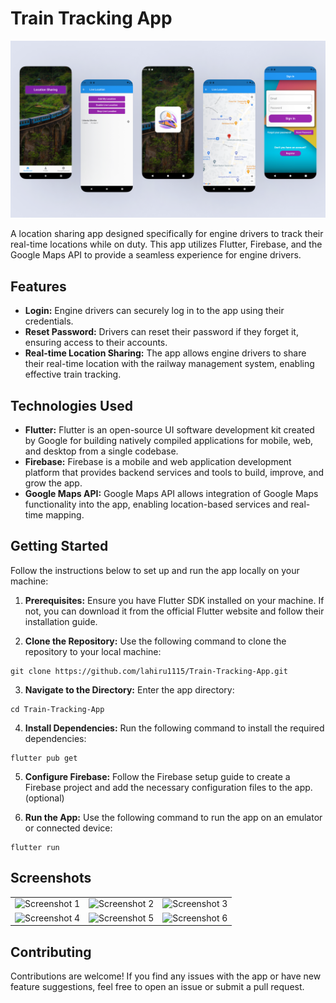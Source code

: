 # Train Tracking App

![Cover Photo](assets/screenshots/Cover.png)

A location sharing app designed specifically for engine drivers to track their real-time locations while on duty. This app utilizes Flutter, Firebase, and the Google Maps API to provide a seamless experience for engine drivers.

## Features

- **Login:** Engine drivers can securely log in to the app using their credentials.
- **Reset Password:** Drivers can reset their password if they forget it, ensuring access to their accounts.
- **Real-time Location Sharing:** The app allows engine drivers to share their real-time location with the railway management system, enabling effective train tracking.

## Technologies Used

- **Flutter:** Flutter is an open-source UI software development kit created by Google for building natively compiled applications for mobile, web, and desktop from a single codebase.
- **Firebase:** Firebase is a mobile and web application development platform that provides backend services and tools to build, improve, and grow the app.
- **Google Maps API:** Google Maps API allows integration of Google Maps functionality into the app, enabling location-based services and real-time mapping.

## Getting Started

Follow the instructions below to set up and run the app locally on your machine:

1. **Prerequisites:** Ensure you have Flutter SDK installed on your machine. If not, you can download it from the official Flutter website and follow their installation guide.

2. **Clone the Repository:** Use the following command to clone the repository to your local machine:
```
git clone https://github.com/lahiru1115/Train-Tracking-App.git
```

3. **Navigate to the Directory:** Enter the app directory:
```
cd Train-Tracking-App
```

4. **Install Dependencies:** Run the following command to install the required dependencies:
```
flutter pub get
```

5. **Configure Firebase:** Follow the Firebase setup guide to create a Firebase project and add the necessary configuration files to the app. (optional)

6. **Run the App:** Use the following command to run the app on an emulator or connected device:
```
flutter run
```

## Screenshots

<table>
  <tr>
    <td>
      <img src="assets/screenshots/Screenshot-1.png" alt="Screenshot 1">
    </td>
    <td>
      <img src="assets/screenshots/Screenshot-2.png" alt="Screenshot 2">
    </td>
    <td>
      <img src="assets/screenshots/Screenshot-3.png" alt="Screenshot 3">
    </td>
  </tr>
  <tr>
    <td>
      <img src="assets/screenshots/Screenshot-4.png" alt="Screenshot 4">
    </td>
    <td>
      <img src="assets/screenshots/Screenshot-5.png" alt="Screenshot 5">
    </td>
    <td>
      <img src="assets/screenshots/Screenshot-6.png" alt="Screenshot 6">
    </td>
  </tr>
</table>

## Contributing

Contributions are welcome! If you find any issues with the app or have new feature suggestions, feel free to open an issue or submit a pull request.
